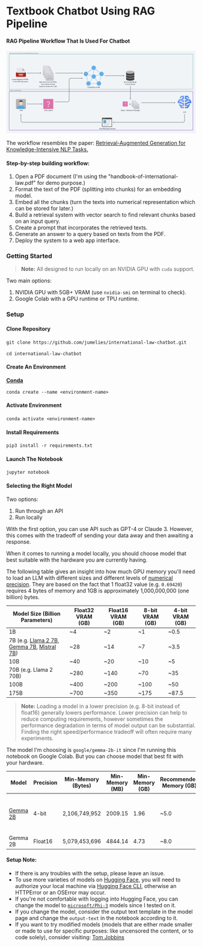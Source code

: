 # Textbook Chatbot Using RAG Pipeline

#### RAG Pipeline Workflow That Is Used For Chatbot

![RAG Pipeline Workflow](images/work-flow.png)

The workflow resembles the paper: [Retrieval-Augmented Generation for Knowledge-Intensive NLP Tasks.](https://arxiv.org/abs/2005.11401)

#### **Step-by-step building workflow:**

1. Open a PDF document (I'm using the "handbook-of-international-law.pdf" for demo purpose.)
2. Format the text of the PDF (splitting into chunks) for an embedding model.
3. Embed all the chunks (turn the texts into numerical representation which can be stored for later.)
4. Build a retrieval system with vector search to find relevant chunks based on an input query.
5. Create a prompt that incorporates the retrieved texts.
6. Generate an answer to a query based on texts from the PDF.
7. Deploy the system to a web app interface.

### Getting Started

> **Note:** All designed to run locally on an NVIDIA GPU with `cuda` support.

Two main options:

1. NVIDIA GPU with 5GB+ VRAM (use `nvidia-smi` on terminal to check).
2. Google Colab with a GPU runtime or TPU runtime.

### Setup

#### Clone Repository

```
git clone https://github.com/jumelies/international-law-chatbot.git
```

```
cd international-law-chatbot
```

#### Create An Environment

**[Conda](https://www.anaconda.com/)**

```
conda create --name <environment-name>
```

#### Activate Environment

```
conda activate <environment-name>
```

#### Install Requirements

```
pip3 install -r requirements.txt
```

#### Launch The Notebook

```
jupyter notebook
```

#### Selecting the Right Model

Two options:

1. Run through an API
2. Run locally

With the first option, you can use API such as GPT-4 or Claude 3. However, this comes with the tradeoff of sending your data away and then awaiting a response.

When it comes to running a model locally, you should choose model that best suitable with the hardware you are currently having.

The following table gives an insight into how much GPU memory you'll need to load an LLM with different sizes and different levels of [numerical precision](<https://en.wikipedia.org/wiki/Precision_(computer_science)>). They are based on the fact that 1 float32 value (e.g. `0.69420`) requires 4 bytes of memory and 1GB is approximately 1,000,000,000 (one billion) bytes.

| Model Size (Billion Parameters)                                                                                                                                                             | Float32 VRAM (GB) | Float16 VRAM (GB) | 8-bit VRAM (GB) | 4-bit VRAM (GB) |
| ------------------------------------------------------------------------------------------------------------------------------------------------------------------------------------------- | ----------------- | ----------------- | --------------- | --------------- |
| 1B                                                                                                                                                                                          | ~4                | ~2                | ~1              | ~0.5            |
| 7B (e.g. [Llama 2 7B](https://huggingface.co/meta-llama/Llama-2-7b), [Gemma 7B](https://huggingface.co/google/gemma-7b-it), [Mistral 7B](https://huggingface.co/mistralai/Mistral-7B-v0.1)) | ~28               | ~14               | ~7              | ~3.5            |
| 10B                                                                                                                                                                                         | ~40               | ~20               | ~10             | ~5              |
| 70B (e.g. Llama 2 70B)                                                                                                                                                                      | ~280              | ~140              | ~70             | ~35             |
| 100B                                                                                                                                                                                        | ~400              | ~200              | ~100            | ~50             |
| 175B                                                                                                                                                                                        | ~700              | ~350              | ~175            | ~87.5           |

> **Note:** Loading a model in a lower precision (e.g. 8-bit instead of float16) generally lowers performance. Lower precision can help to reduce computing requirements, however sometimes the performance degradation in terms of model output can be substantial. Finding the right speed/performance tradeoff will often require many experiments.

The model I'm choosing is `google/gemma-2b-it` since I'm running this notebook on Google Colab. But you can choose model that best fit with your hardware.

| Model                                                 | Precision | Min-Memory (Bytes) | Min-Memory (MB) | Min-Memory (GB) | Recommended Memory (GB) | Hugging Face ID                                                                                                                                  |
| ----------------------------------------------------- | --------- | ------------------ | --------------- | --------------- | ----------------------- | ------------------------------------------------------------------------------------------------------------------------------------------------ |
| [Gemma 2B](https://huggingface.co/google/gemma-2b-it) | 4-bit     | 2,106,749,952      | 2009.15         | 1.96            | ~5.0                    | [`gemma-2b`](https://huggingface.co/google/gemma-2b) or [`gemma-2b-it`](https://huggingface.co/google/gemma-2b-it) for instruction tuned version |
| Gemma 2B                                              | Float16   | 5,079,453,696      | 4844.14         | 4.73            | ~8.0                    | Same as above                                                                                                                                    |

#### Setup Note:

- If there is any troubles with the setup, please leave an issue.
- To use more varieties of models on [Hugging Face](https://huggingface.co/), you will need to authorize your local machine via [Hugging Face CLI](https://huggingface.co/docs/huggingface_hub/en/quick-start#authentication), otherwise an HTTPError or an OSError may occur.
- If you're not comfortable with logging into Hugging Face, you can change the model to [`microsoft/Phi-3`](https://huggingface.co/collections/microsoft/phi-3-6626e15e9585a200d2d761e3) models since I tested on it.
- If you change the model, consider the output text template in the model page and change the `output-text` in the notebook according to it.
- If you want to try modified models (models that are either made smaller or made to use for specific purposes: like uncensored the content, or to code solely), consider visiting: [Tom Jobbins](https://huggingface.co/TheBloke)
